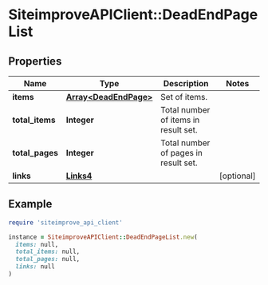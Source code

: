 # SiteimproveAPIClient::DeadEndPageList

## Properties

| Name | Type | Description | Notes |
| ---- | ---- | ----------- | ----- |
| **items** | [**Array&lt;DeadEndPage&gt;**](DeadEndPage.md) | Set of items. |  |
| **total_items** | **Integer** | Total number of items in result set. |  |
| **total_pages** | **Integer** | Total number of pages in result set. |  |
| **links** | [**Links4**](Links4.md) |  | [optional] |

## Example

```ruby
require 'siteimprove_api_client'

instance = SiteimproveAPIClient::DeadEndPageList.new(
  items: null,
  total_items: null,
  total_pages: null,
  links: null
)
```

